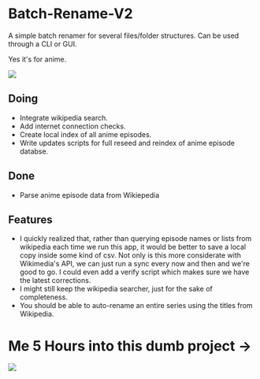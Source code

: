 # Batch-Rename-V2

A simple batch renamer for several files/folder structures. Can be used through a CLI or GUI.

Yes it's for anime.

<img src="https://www.pngkit.com/png/detail/294-2943980_7639058-thumbs-up-anime-meme.png">

## Doing
- Integrate wikipedia search.
- Add internet connection checks.
- Create local index of all anime episodes.
- Write updates scripts for full reseed and reindex of anime episode databse.

## Done
- Parse anime episode data from Wikiepedia

## Features
- I quickly realized that, rather than querying episode names or lists from wikipedia each time we run this app, it would be better to save a local copy inside some kind of csv. Not only is this more considerate with Wikimedia's API, we can just run a sync every now and then and we're good to go. I could even add a verify script which makes sure we have the latest corrections.
- I might still keep the wikipedia searcher, just for the sake of completeness.
- You should be able to auto-rename an entire series using the titles from Wikipedia.

# Me 5 Hours into this dumb project ->
<img src="https://i.ytimg.com/vi/jtTBYMvLBbw/maxresdefault.jpg">